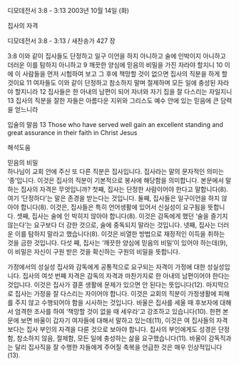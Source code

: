 디모데전서 3:8 - 3:13 
2003년 10월 14일 (화)

집사의 자격



디모데전서 3:8 - 3:13 / 새찬송가 427 장


3:8 이와 같이 집사들도 단정하고 일구 이언을 하지 아니하고 술에 인박이지 아니하고 더러운 이를 탐하지 아니하고
9 깨끗한 양심에 믿음의 비밀을 가진 자라야 할지니
10 이에 이 사람들을 먼저 시험하여 보고 그 후에 책망할 것이 없으면 집사의 직분을 하게 할 것이요
11 여자들도 이와 같이 단정하고 참소하지 말며 절제하며 모든 일에 충성된 자라야 할지니라
12 집사들은 한 아내의 남편이 되어 자녀와 자기 집을 잘 다스리는 자일지니
13 집사의 직분을 잘한 자들은 아름다운 지위와 그리스도 예수 안에 있는 믿음에 큰 담력을 얻느니라

입술의 말씀
13 Those who have served well gain an excellent standing and great assurance in their faith in Christ Jesus

해석도움





믿음의 비밀  
하나님이 교회 안에 주신 또 다른 직분은 집사입니다. 집사라는 말의 문자적인 의미는 ‘종’입니다. 이것은 집사의 직분이 기본적으로 봉사에 해당함을 의미합니다. 본문에서 말하는 집사의 자격은 무엇입니까? 첫째, 집사는 단정한 사람이어야 한다고 말합니다(8). 여기 ‘단정하다’는 말은 존경을 받는다는 것입니다. 둘째, 집사들은 일구이언을 하지 않아야 합니다(8). 이것은, 집사들은 특히 언어생활에 있어서 신실성이 요구됨을 뜻합니다. 셋째, 집사는 술에 인 박히지 않아야 합니다(8). 이것은 감독에게 했던 ‘술을 즐기지 않는다’는 요구보다 더 강한 것으로, 술에 중독되지 말라는 것입니다. 넷째, 집사는 더러운 이를 탐하지 말라고 했습니다(8). 이것은 비열한 방법으로 재정적인 이득을 취하는 것을 금한 것입니다. 다섯 째, 집사는 ‘깨끗한 양심에 믿음의 비밀’이 있어야 하는데(9), 이 비밀은 자신이 구원 받은 것을 확신하는 구원의 비밀을 뜻합니다.

가정에서의 성실성 
집사와 감독에게 공통적으로 요구되는 자격이 가정에 대한 성실성입니다. 집사의 여섯 번째 자격은 감독의 자격과 마찬가지로 한 아내의 남편이어야 한다는 것입니다. 이것은 집사가 결혼 생활에 문제가 있으면 안 된다는 뜻입니다(12). 마지막으로 집사는 가정을 잘 다스리는 자이어야 합니다. 이것은 교회의 직분이 가정생활에 피해를 주지 않고 수행되어야 함을 시사하는 것입니다. 바울은 집사를 세울 때 후보자에 대해서 엄격한 조사를 하여 ‘책망할 것이 없을 때 세우라’고 강조하고 있습니다(10). 한편 본문에 보면 바울이 갑자기 여자들에 대해서 말하고 있는데(11), 이것은 여 집사들의 자격보다는 집사 부인의 자격을 다룬 것으로 보아야 합니다. 집사의 부인에게도 성경은 단정함, 참소하지 않음, 절제함, 모든 일에 충성하는 삶을 요구했습니다(11). 바울이 감독직과는 달리 집사직을 잘 수행한 자들에게 주어질 축복을 언급한 것은 매우 인상적입니다(13).